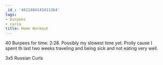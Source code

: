 ```yaml
---
_id_: '4411484143411364'
tags:
- burpees
- cario
title: Home Workout
---
```


40 Burpees for time: 2:28. Possibly my slowest time yet. Prolly cause I spent th last two weeks traveling and being sick and not eating very well.

3x5 Russian Curls
